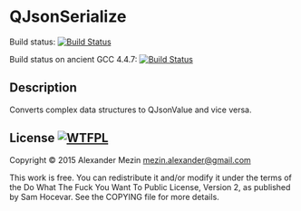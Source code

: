 QJsonSerialize
==============

Build status:
[![Build Status](https://travis-ci.org/sanya-m/qjsonserialize.svg?branch=master)](https://travis-ci.org/sanya-m/qjsonserialize)

Build status on ancient GCC 4.4.7:
[![Build Status](https://snap-ci.com/sanya-m/qjsonserialize/branch/master/build_image)](https://snap-ci.com/sanya-m/qjsonserialize/branch/master)

Description
-----------
Converts complex data structures to QJsonValue and vice versa.

License [![WTFPL](http://www.wtfpl.net/wp-content/uploads/2012/12/wtfpl-badge-4.png)](http://www.wtfpl.net/ "WTFPL")
-------

Copyright © 2015 Alexander Mezin <mezin.alexander@gmail.com>

This work is free. You can redistribute it and/or modify it under the
terms of the Do What The Fuck You Want To Public License, Version 2,
as published by Sam Hocevar. See the COPYING file for more details.
